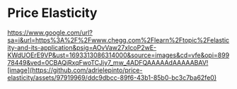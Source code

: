 # Price Elasticity
https://www.google.com/url?sa=i&url=https%3A%2F%2Fwww.chegg.com%2Flearn%2Ftopic%2Felasticity-and-its-application&psig=AOvVaw27xIcoP2wE-KWdUOErE9VP&ust=1693313086314000&source=images&cd=vfe&opi=89978449&ved=0CBAQjRxqFwoTCJiy7_mw_4ADFQAAAAAdAAAAABAV![image](https://github.com/adrielepinto/price-elasticity/assets/97919969/ddc9dbcc-89f6-43b1-85b0-bc3c7ba62fe0)
